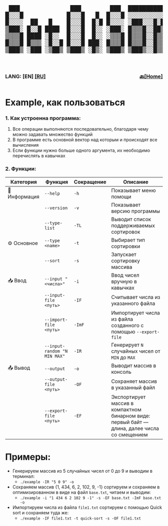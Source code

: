 <div style="width: 100%; overflow-x: auto;">
  <pre style="font-family: monospace; font-size: 2vw; line-height: 1.14; white-space: pre;">
 ███              ███        ███  ████████████████████████
█░░░█            █░░░█   █  █░░░█ ░░░░░░░░░░░░░██░░░░░░░░
█░░░░  ██   █    █░░░█  █░█ █░░░░ ░███░░░█░██░░██░░███░░░
▒███░ █░░█ ████  █░░░█  █░░ ░███░ █▒▒▒█░░██▒▒█░██░█▒▒▒░░
▒▒▒▒█ ████ ░█░░  █░░░█  █░░ ░▒▒▒█ █▒▒▒█░░█▒▒▒▒░██░▒██▒░░
█▒▒▒█ █▒▒▒ ░█░░█ █░░░█ ███░ █▒▒▒█ █▒▒▒█░░█▒▒▒▒░██░▒▒▒█░
▒███▒ ░███ ░▒██▒ ▒███▒ ░█▒░ ▒███▒ ▒███▒░░█▒▒▒▒░█░░███▒░
  </pre>
</div>

<div style="display: flex; justify-content: space-between; align-items: center; width: 100%;">
  <div>
    <h3>LANG: [EN] <a href="../ru/example.md">[RU]</a></h3>
  </div>
  <div>
    <h3><a href="../README.md#next-example">🔙[Home]</a></h3>
  </div>
</div>

# Example, как пользоваться

### 1. Как устроенна программа:
  1) Все операции выполняются последовательно, благодаря чему можно задавать множество функций
  2) В программе есть основной вектор над которым и происходят все вычисления
  3) Если функции нужно больше одного аргумента, их необходимо перечислять в кавычках
### 2. Функции:
  | Категория        | Функция                     | Сокращение  | Описание |
  |------------------|-----------------------------|-------------|----------|
  | 📄 Информация    | `--help`                    | `-h`        | Показывает меню помощи |
  |                  | `--version`                 | `-v`        | Показывает версию программы |
  |                  | `--type-list`               | `-TL`       | Выводит список поддерживаемых сортировок |
  | ⚙️ Основное      | `--type <name>`             | `-t`        | Выбирает тип сортировки |
  |                  | `--sort`                    | `-s`        | Запускает сортировку массива |
  | 📥 Ввод          | `--input "<числа>"`         | `-i`        | Ввод чисел вручную в кавычках |
  |                  | `--input-file <путь>`       | `-IF`       | Считывает числа из указанного файла |
  |                  | `--import-file <путь>`      | `-ImF`      | Импортирует числа из файла созданного с помощью `--export-file` |
  |                  | `--input-random "N MIN MAX"`| `-IR`       | Генерирует `N` случайных чисел от `MIN` до `MAX` |
  | 📤 Вывод         | `--output`                  | `-o`        | Выводит массив в консоль |
  |                  | `--output-file <путь>`      | `-OF`       | Сохраняет массив в указанный файл |
  |                  | `--export-file <путь>`      | `-EF`       | Экспортирует массив в компактном бинарном виде:<br>первый байт — длина, далее числа со смещением |

# Примеры:
  * Генерируем массив из 5 случайных чисел от 0 до 9 и выводим в терминал:
    - `./example -IR "5 0 9" -o`
  * Сохраняем массив {1, 434, 6, 2, 102, 9, -1} сортируем и сохраняем в оптимизированном в виде на файл `base.txt`, читаем и выводим:
    - `./example -i "1 434 6 2 102 9 -1" -s -EF base.txt -ImF base.txt -o`
  * Импортируем числа из файла `file1.txt` сортируем с помощью Quick sort и сохраняем туда же:
    - `./example -IF file1.txt -t quick-sort -s -OF file1.txt`